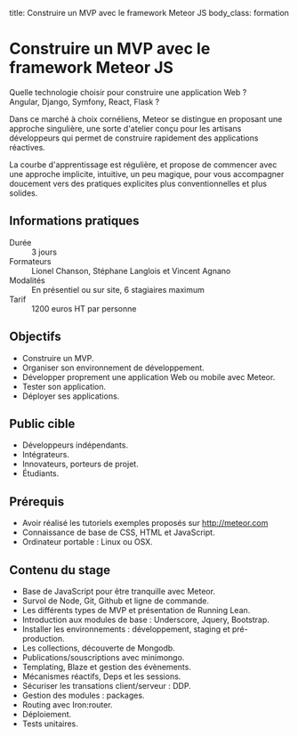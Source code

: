 title: Construire un MVP avec le framework Meteor JS
body_class: formation

# Construire un MVP avec le framework Meteor JS

Quelle technologie choisir pour construire une application Web ?<br>
Angular, Django, Symfony, React, Flask ?

Dans ce marché à choix cornéliens, Meteor se distingue en proposant une approche singulière, une sorte d'atelier conçu pour les artisans développeurs qui permet de construire rapidement des applications réactives.

La courbe d'apprentissage est régulière, et propose de commencer avec une approche implicite, intuitive, un peu magique, pour vous accompagner doucement vers des pratiques explicites plus conventionnelles et plus solides.

## Informations pratiques

<dl class="tbl">
    <dt>Durée</dt>
    <dd>3 jours</dd>
    <dt>Formateurs</dt>
    <dd>Lionel Chanson, Stéphane Langlois et Vincent Agnano</dd>
    <dt>Modalités</dt>
    <dd>En présentiel ou sur site, 6 stagiaires maximum</dd>
    <dt>Tarif</dt>
    <dd>1200 euros HT par personne</dd>
</dl>

## Objectifs

* Construire un MVP.
* Organiser son environnement de développement.
* Développer proprement une application Web ou mobile avec Meteor.
* Tester son application.
* Déployer ses applications.

## Public cible

* Développeurs indépendants.
* Intégrateurs.
* Innovateurs, porteurs de projet.
* Étudiants.

## Prérequis

* Avoir réalisé les tutoriels exemples proposés sur http://meteor.com
* Connaissance de base de CSS, HTML et JavaScript.
* Ordinateur portable : Linux ou OSX.

## Contenu du stage

* Base de JavaScript pour être tranquille avec Meteor.
* Survol de Node, Git, Github et ligne de commande.
* Les différents types de MVP et présentation de Running Lean.
* Introduction aux modules de base : Underscore, Jquery, Bootstrap.
* Installer les environnements : développement, staging et pré-production.
* Les collections, découverte de Mongodb.
* Publications/souscriptions avec minimongo.
* Templating, Blaze et gestion des évènements.
* Mécanismes réactifs, Deps et les sessions.
* Sécuriser les transations client/serveur : DDP.
* Gestion des modules : packages.
* Routing avec Iron:router.
* Déploiement.
* Tests unitaires.
